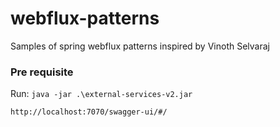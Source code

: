 # webflux-patterns
Samples of spring webflux patterns inspired by Vinoth Selvaraj

### Pre requisite

Run: ``java -jar .\external-services-v2.jar``

``http://localhost:7070/swagger-ui/#/``
